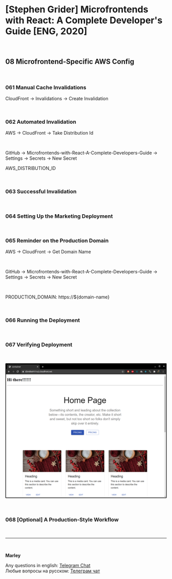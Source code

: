 # [Stephen Grider] Microfrontends with React: A Complete Developer's Guide [ENG, 2020]

<br/>

## 08 Microfrontend-Specific AWS Config

<br/>

### 061 Manual Cache Invalidations

CloudFront -> Invalidations -> Create Invalidation

<br/>

### 062 Automated Invalidation

AWS -> CloudFront -> Take Distribution Id

<br/>

GitHub -> Microfrontends-with-React-A-Complete-Developers-Guide -> Settings -> Secrets -> New Secret

AWS_DISTRIBUTION_ID

<br/>

### 063 Successful Invalidation

<br/>

### 064 Setting Up the Marketing Deployment

<br/>

### 065 Reminder on the Production Domain

AWS -> CloudFront -> Get Domain Name

<br/>

GitHub -> Microfrontends-with-React-A-Complete-Developers-Guide -> Settings -> Secrets -> New Secret

<br/>

PRODUCTION_DOMAIN: https://${domain-name}

<br/>

### 066 Running the Deployment

<br/>

### 067 Verifying Deployment

<br/>

![Application](/img/pic-m08-p01.png?raw=true)

<br/>

### 068 [Optional] A Production-Style Workflow

<br/>

---

<br/>

**Marley**

Any questions in english: <a href="https://jsdev.org/chat/">Telegram Chat</a>  
Любые вопросы на русском: <a href="https://jsdev.ru/chat/">Телеграм чат</a>
